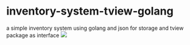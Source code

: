 # inventory-system-tview-golang
a simple inventory system using golang and json for storage and tview package as interface
![](https://giphy.com/stickers/dgitechart-go-golang-itechart-PhTSmzCqkliqIJ9ZtZ)

